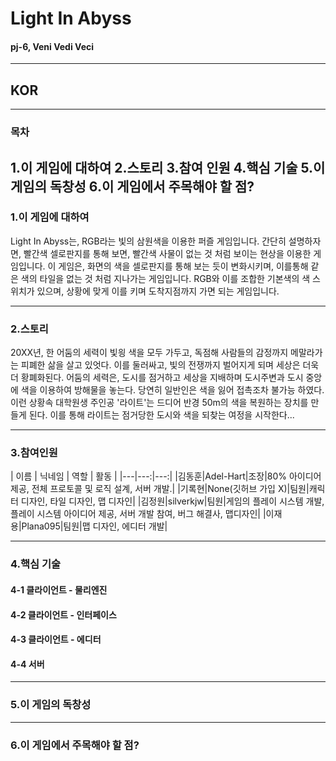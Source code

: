 # Light In Abyss

#### pj-6, Veni Vedi Veci
----------

## **KOR**
---
### 목차
1.이 게임에 대하여
2.스토리
3.참여 인원
4.핵심 기술
5.이 게임의 독창성
6.이 게임에서 주목해야 할 점?
---
### 1.이 게임에 대하여

Light In Abyss는, RGB라는 빛의 삼원색을 이용한 퍼즐 게임입니다.
간단히 설명하자면, 빨간색 셀로판지를 통해 보면, 빨간색 사물이 없는 것 처럼 보이는 현상을 이용한 게임입니다.
이 게임은, 화면의 색을 셀로판지를 통해 보는 듯이 변화시키며, 이를통해 같은 색의 타일을 없는 것 처럼 지나가는 게임입니다.
RGB와 이를 조합한 기본색의 색 스위치가 있으며, 상황에 맞게 이를 키며 도착지점까지 가면 되는 게임입니다.

---

### 2.스토리

20XX년, 한 어둠의 세력이 빛읭 색을 모두 가두고, 독점해 사람들의 감정까지 메말라가는 피폐한 삶을 살고 있엇다.
이를 둘러싸고, 빛의 전쟁까지 벌어지게 되며 세상은 더욱 더 황폐화된다.
어둠의 세력은, 도시를 점거하고 세상을 지배하며 도시주변과 도시 중앙에 색을 이용하여 방해물을 놓는다.
당연히 일반인은 색을 잃어 접촉조차 불가능 하였다.
이런 상황속 대학원생 주인공 '라이트'는 드디어 반경 50m의 색을 복원하는 장치를 만들게 된다.
이를 통해 라이트는 점거당한 도시와 색을 되찾는 여정을 시작한다...

---

### 3.참여인원

| 이름 | 닉네임 | 역할 | 활동 |
|---|---:|---:|
|김동훈|Adel-Hart|조장|80% 아이디어 제공, 전체 프로토콜 및 로직 설계, 서버 개발.|
|기록현|None(깃허브 가입 X)|팀원|캐릭터 디자인, 타일 디자인, 맵 디자인|
|김정원|silverkjw|팀원|게임의 플레이 시스템 개발, 플레이 시스템 아이디어 제공, 서버 개발 참여, 버그 해결사, 맵디자인|
|이재용|Plana095|팀원|맵 디자인, 에디터 개발|

---

### 4.핵심 기술
#### 4-1 클라이언트 - 물리엔진
#### 4-2 클라이언트 - 인터페이스
#### 4-3 클라이언트 - 에디터
#### 4-4 서버
---
### 5.이 게임의 독창성
---
### 6.이 게임에서 주목해야 할 점?

